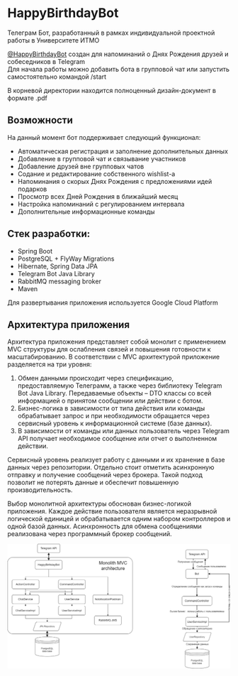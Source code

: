 # HappyBirthdayBot

Телеграм Бот, разработанный в рамках индивидуальной проектной работы в Университете ИТМО  

[@HappyBirthdayBot](https://t.me/ITMOHappyBirthdayBot) создан для напоминаний о Днях Рождения друзей и собеседников в Telegram  
Для начала работы можно добавить бота в групповой чат или запустить самостоятельно командой /start

В корневой директории находится полноценный дизайн-документ в формате .pdf

## Возможности
На данный момент бот поддерживает следующий функционал:
* Автоматическая регистрация и заполнение дополнительных данных
* Добавление в групповой чат и связывание участников
* Добавление друзей вне групповых чатов
* Содание и редактирование собственного wishlist-а
* Напоминания о скорых Днях Рождения с предложениями идей подарков
* Просмотр всех Дней Рождения в ближайший месяц
* Настройка напоминаний с регулированием интервала
* Дополнительные информационные команды

## Стек разработки:
 - Spring Boot
 - PostgreSQL + FlyWay Migrations
 - Hibernate, Spring Data JPA
 - Telegram Bot Java Library
 - RabbitMQ messaging broker
 - Maven

Для развертывания приложения используется Google Cloud Platform

## Архитектура приложения

Архитектура приложения представляет собой монолит с применением MVC структуры для ослабления связей и повышения готовности к масштабированию. 
В соответствии с MVC архитектурой приложение разделяется на три уровня:
1.	Обмен данными происходит через спецификацию, предоставляемую Телеграмм, а также через библиотеку Telegram Bot Java Library. Передаваемые объекты – DTO классы со всей информацией о принятом сообщении или действии с ботом.
2.	Бизнес-логика в зависимости от типа действия или команды обрабатывает запрос и при необходимости обращается через сервисный уровень к информационной системе (базе данных).
3.	В зависимости от команды или данных пользователь через Telegram API получает необходимое сообщение или отчет о выполненном действии.

Сервисный уровень реализует работу с данными и их хранение в базе данных через репозитории. 
Отдельно стоит отметить асинхронную отправку и получение сообщений через брокера. Такой подход позволит не потерять данные и обеспечит повышенную производительность.

Выбор монолитной архитектуры обоснован бизнес-логикой приложения. Каждое действие пользователя является неразрывной логической единицей и обрабатывается одним набором контроллеров и одной базой данных. Асинхронность для обмена сообщениями реализована через программный брокер сообщений.

![img.png](ArchitectureDiagram.png)